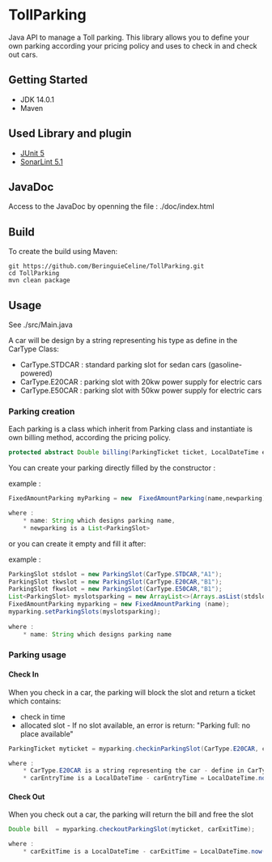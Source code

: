 # TollParking

Java API to manage a Toll parking.
This library allows you to define your own parking according your pricing policy and uses to check in and check out cars.

##  Getting Started
* JDK 14.0.1
* Maven

## Used Library and plugin
* [JUnit 5](https://junit.org/junit5/)
* [SonarLint 5.1](https://www.sonarlint.org/eclipse/)

## JavaDoc
Access to the JavaDoc by openning the file : ./doc/index.html

## Build
To create the build using Maven:

```
git https://github.com/BeringuieCeline/TollParking.git
cd TollParking
mvn clean package
```


## Usage

See ./src/Main.java

A car will be design by a string representing his type as define in the CarType Class:
- CarType.STDCAR : standard parking slot for sedan cars (gasoline-powered)
- CarType.E20CAR : parking slot with 20kw power supply for electric cars
- CarType.E50CAR : parking slot with 50kw power supply for electric cars
	

### Parking creation

Each parking is a class which inherit from Parking class and instantiate is own billing method, according the pricing policy.

```java
protected abstract Double billing(ParkingTicket ticket, LocalDateTime exitTime);
```

You can create your parking directly filled by the constructor :

example :

```java
FixedAmountParking myParking = new  FixedAmountParking(name,newparking);

where : 
	* name: String which designs parking name,
	* newparking is a List<ParkingSlot>
```

or you can create it empty and fill it after:
 
example :

```java
ParkingSlot stdslot = new ParkingSlot(CarType.STDCAR,"A1");
ParkingSlot tkwslot = new ParkingSlot(CarType.E20CAR,"B1");
ParkingSlot fkwslot = new ParkingSlot(CarType.E50CAR,"B1");
List<ParkingSlot> myslotsparking = new ArrayList<>(Arrays.asList(stdslot, tkwslot, fkwslot)); 	
FixedAmountParking myparking = new FixedAmountParking (name);
myparking.setParkingSlots(myslotsparking);
			
where : 
	* name: String which designs parking name
```

### Parking usage

#### Check In

When you check in a car, the parking will block the slot and return a ticket which contains:
- check in time
- allocated slot - If no slot available, an error is return: "Parking full: no place available"

```java
ParkingTicket myticket = myparking.checkinParkingSlot(CarType.E20CAR, carEntryTime);

where : 
	* CarType.E20CAR is a string representing the car - define in CarType Class
	* carEntryTime is a LocalDateTime - carEntryTime = LocalDateTime.now()
```

#### Check Out

When you check out a car, the parking will return the bill and free the slot

```java
Double bill  = myparking.checkoutParkingSlot(myticket, carExitTime);

where : 
	* carExitTime is a LocalDateTime - carExitTime = LocalDateTime.now()
```
